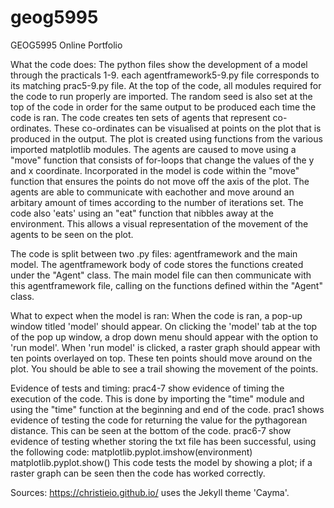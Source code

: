 # geog5995
 GEOG5995 Online Portfolio

What the code does:
The python files show the development of a model through the practicals 1-9. 
each agentframework5-9.py file corresponds to its matching prac5-9.py file. 
At the top of the code, all modules required for the code to run properly are imported. The random seed is also set at the top of the code in order for the same output to be produced each time the code is ran. 
The code creates ten sets of agents that represent co-ordinates. These co-ordinates can be visualised at points on the plot that is produced in the output. The plot is created using functions from the various imported matplotlib modules. The agents are caused to move using a "move" function that consists of for-loops that change the values of the y and x coordinate. Incorporated in the model is code within the "move" function that ensures the points do not move off the axis of the plot. The agents are able to communicate with eachother and move around an arbitary amount of times according to the number of iterations set. The code also 'eats' using an "eat" function that nibbles away at the environment. This allows a visual representation of the movement of the agents to be seen on the plot. 

The code is split between two .py files: agentframework and the main model. The agentframework body of code stores the functions created under the "Agent" class. The main model file can then communicate with this agentframework file, calling on the functions defined within the "Agent" class. 

What to expect when the model is ran:
When the code is ran, a pop-up window titled 'model' should appear. On clicking the 'model' tab at the top of the pop up window, a drop down menu should appear with the option to 'run model'. When 'run model' is clicked, a raster graph should appear with ten points overlayed on top. These ten points should move around on the plot. You should be able to see a trail showing the movement of the points. 

Evidence of tests and timing:
prac4-7 show evidence of timing the execution of the code. This is done by importing the "time" module and using the "time" function at the beginning and end of the code. 
prac1 shows evidence of testing the code for returning the value for the pythagorean distance. This can be seen at the bottom of the code. 
prac6-7 show evidence of testing whether storing the txt file has been successful, using the following code:
matplotlib.pyplot.imshow(environment)
matplotlib.pyplot.show()
This code tests the model by showing a plot; if a raster graph can be seen then the code has worked correctly. 

Sources:
https://christieio.github.io/ uses the Jekyll theme 'Cayma'. 
